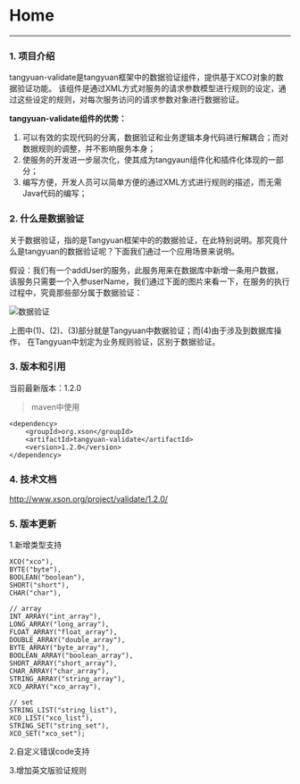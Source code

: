 # Home

------

### 1. 项目介绍

tangyuan-validate是tangyuan框架中的数据验证组件，提供基于XCO对象的数据验证功能。
该组件是通过XML方式对服务的请求参数模型进行规则的设定，通过这些设定的规则，对每次服务访问的请求参数对象进行数据验证。

**tangyuan-validate组件的优势：**

1. 可以有效的实现代码的分离，数据验证和业务逻辑本身代码进行解耦合；而对数据规则的调整，并不影响服务本身；
2. 使服务的开发进一步层次化，使其成为tangyaun组件化和插件化体现的一部分；
3. 编写方便，开发人员可以简单方便的通过XML方式进行规则的描述，而无需Java代码的编写；

### 2. 什么是数据验证

关于数据验证，指的是Tangyuan框架中的的数据验证，在此特别说明。那究竟什么是tangyuan的数据验证呢？下面我们通过一个应用场景来说明。

假设：我们有一个addUser的服务，此服务用来在数据库中新增一条用户数据，该服务只需要一个入参userName，我们通过下面的图片来看一下，在服务的执行过程中，究竟那些部分属于数据验证：

![数据验证](http://www.xson.org/project/validate/1.2.0/images/03.png)

上图中(1)、(2)、(3)部分就是Tangyuan中数据验证；而(4)由于涉及到数据库操作，
在Tangyuan中划定为业务规则验证，区别于数据验证。

### 3. 版本和引用

当前最新版本：1.2.0

> maven中使用

	<dependency>
		<groupId>org.xson</groupId>
		<artifactId>tangyuan-validate</artifactId>
		<version>1.2.0</version>
	</dependency>
	
### 4. 技术文档

<http://www.xson.org/project/validate/1.2.0/>

### 5. 版本更新

1.新增类型支持

	XCO("xco"),
	BYTE("byte"),
	BOOLEAN("boolean"),
	SHORT("short"),
	CHAR("char"),

	// array
	INT_ARRAY("int_array"),
	LONG_ARRAY("long_array"),
	FLOAT_ARRAY("float_array"),
	DOUBLE_ARRAY("double_array"),
	BYTE_ARRAY("byte_array"),
	BOOLEAN_ARRAY("boolean_array"),
	SHORT_ARRAY("short_array"),
	CHAR_ARRAY("char_array"),
	STRING_ARRAY("string_array"),
	XCO_ARRAY("xco_array"),

	// set
	STRING_LIST("string_list"),
	XCO_LIST("xco_list"),
	STRING_SET("string_set"),
	XCO_SET("xco_set");

2.自定义错误code支持

3.增加英文版验证规则
